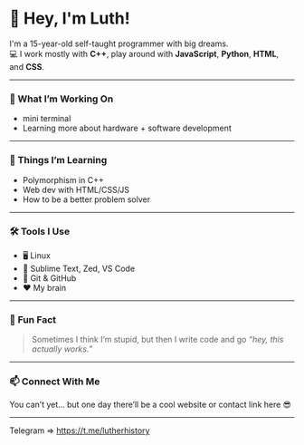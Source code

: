 # 👋 Hey, I'm Luth!

I'm a 15-year-old self-taught programmer with big dreams.  
💻 I work mostly with **C++**, play around with **JavaScript**, **Python**, **HTML**, and **CSS**.

---

### 🚀 What I’m Working On

- mini terminal
- Learning more about hardware + software development

---

### 🧠 Things I’m Learning

- Polymorphism in C++
- Web dev with HTML/CSS/JS
- How to be a better problem solver

---

### 🛠️ Tools I Use

- 🖥️ Linux
- 🧠 Sublime Text, Zed, VS Code
- 🧪 Git & GitHub
- ❤️ My brain

---

### 🌟 Fun Fact

> Sometimes I think I’m stupid, but then I write code and go *“hey, this actually works.”*

---

### 📫 Connect With Me

You can’t yet... but one day there’ll be a cool website or contact link here 😎

---

Telegram => https://t.me/lutherhistory
